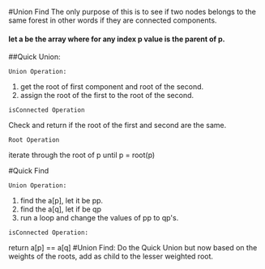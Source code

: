 #Union Find
The only purpose of this is to see if two nodes belongs to the same forest in other words if they are connected components.
#### let a be the array where for any index p value is the parent of p.
##Quick Union: 
```
Union Operation:
```
1) get the root of first component and root of the second.
2) assign the root of the first to the root of the second.
```
isConnected Operation
```
Check and return if the root of the first and second are the same.
 ```
 Root Operation
 ```
 iterate through the root of p until p = root(p)
 
#Quick Find
```
Union Operation:
```
1) find the a[p], let it be pp. 
2) find the a[q], let if be qp
3) run a loop and change the values of pp to qp's.
```
isConnected Operation:
``` 
return a[p] == a[q]
#Union Find:
Do the Quick Union but now based on the weights of the roots, add as child to the lesser weighted root.